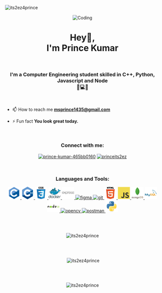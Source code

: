 <p align="left"> <img src="https://komarev.com/ghpvc/?username=its2ez4prince&label=Profile%20views&color=0e75b6&style=flat" alt="its2ez4prince" /> </p>
<div align = "center"><img width="350" alt="Coding" align="center"   src="https://camo.githubusercontent.com/8bf6f6d78abc81fcf9c49f10649423e73ea44bc248e83aaae8759d401c829a84/68747470733a2f2f70687973696373677572756b756c2e66696c65732e776f726470726573732e636f6d2f323031392f30322f6368617261637465722d312e676966">
</div>
<h1 align="center">Hey👋,<br> I'm Prince Kumar</h1>
<br>

<h3 align="center">I'm a Computer Engineering student skilled in C++, Python, Javascript and Node<br> 📱💻🤖</h3>
<br>


- 📫 How to reach me **msprince1435@gmail.com**

- ⚡ Fun fact **You look great today.**
<br>
<h3 align="center">Connect with me:</h3>
<!-- <div align = "center"> -->
<p align="center">
<a href="https://linkedin.com/in/prince-kumar-465bb0160" target="blank"><img align="center" src="https://raw.githubusercontent.com/rahuldkjain/github-profile-readme-generator/master/src/images/icons/Social/linked-in-alt.svg" alt="prince-kumar-465bb0160" height="30" width="40" /></a>
<a href="https://www.leetcode.com/princeits2ez" target="blank"><img align="center" src="https://raw.githubusercontent.com/rahuldkjain/github-profile-readme-generator/master/src/images/icons/Social/leet-code.svg" alt="princeits2ez" height="30" width="40" /></a>
</p>
<br>
<h3 align="center">Languages and Tools:</h3>
<p align="center"> <a href="https://www.cprogramming.com/" target="_blank" rel="noreferrer"> <img src="https://raw.githubusercontent.com/devicons/devicon/master/icons/c/c-original.svg" alt="c" width="40" height="40"/> </a> <a href="https://www.w3schools.com/cpp/" target="_blank" rel="noreferrer"> <img src="https://raw.githubusercontent.com/devicons/devicon/master/icons/cplusplus/cplusplus-original.svg" alt="cplusplus" width="40" height="40"/> </a> <a href="https://www.w3schools.com/css/" target="_blank" rel="noreferrer"> <img src="https://raw.githubusercontent.com/devicons/devicon/master/icons/css3/css3-original-wordmark.svg" alt="css3" width="40" height="40"/> </a> <a href="https://www.docker.com/" target="_blank" rel="noreferrer"> <img src="https://raw.githubusercontent.com/devicons/devicon/master/icons/docker/docker-original-wordmark.svg" alt="docker" width="40" height="40"/> </a> <a href="https://expressjs.com" target="_blank" rel="noreferrer"> <img src="https://raw.githubusercontent.com/devicons/devicon/master/icons/express/express-original-wordmark.svg" alt="express" width="40" height="40"/> </a> <a href="https://www.figma.com/" target="_blank" rel="noreferrer"> <img src="https://www.vectorlogo.zone/logos/figma/figma-icon.svg" alt="figma" width="40" height="40"/> </a> <a href="https://git-scm.com/" target="_blank" rel="noreferrer"> <img src="https://www.vectorlogo.zone/logos/git-scm/git-scm-icon.svg" alt="git" width="40" height="40"/> </a> <a href="https://www.w3.org/html/" target="_blank" rel="noreferrer"> <img src="https://raw.githubusercontent.com/devicons/devicon/master/icons/html5/html5-original-wordmark.svg" alt="html5" width="40" height="40"/> </a> <a href="https://developer.mozilla.org/en-US/docs/Web/JavaScript" target="_blank" rel="noreferrer"> <img src="https://raw.githubusercontent.com/devicons/devicon/master/icons/javascript/javascript-original.svg" alt="javascript" width="40" height="40"/> </a> <a href="https://www.mongodb.com/" target="_blank" rel="noreferrer"> <img src="https://raw.githubusercontent.com/devicons/devicon/master/icons/mongodb/mongodb-original-wordmark.svg" alt="mongodb" width="40" height="40"/> </a> <a href="https://www.mysql.com/" target="_blank" rel="noreferrer"> <img src="https://raw.githubusercontent.com/devicons/devicon/master/icons/mysql/mysql-original-wordmark.svg" alt="mysql" width="40" height="40"/> </a> <a href="https://nodejs.org" target="_blank" rel="noreferrer"> <img src="https://raw.githubusercontent.com/devicons/devicon/master/icons/nodejs/nodejs-original-wordmark.svg" alt="nodejs" width="40" height="40"/> </a> <a href="https://opencv.org/" target="_blank" rel="noreferrer"> <img src="https://www.vectorlogo.zone/logos/opencv/opencv-icon.svg" alt="opencv" width="40" height="40"/> </a> <a href="https://postman.com" target="_blank" rel="noreferrer"> <img src="https://www.vectorlogo.zone/logos/getpostman/getpostman-icon.svg" alt="postman" width="40" height="40"/> </a> <a href="https://www.python.org" target="_blank" rel="noreferrer"> <img src="https://raw.githubusercontent.com/devicons/devicon/master/icons/python/python-original.svg" alt="python" width="40" height="40"/> </a> </p>
<br>
<br>
<div align = "center">
<p><img align="center" src="https://github-readme-stats.vercel.app/api/top-langs?username=its2ez4prince&show_icons=true&locale=en&layout=compact" alt="its2ez4prince" /></p>
<br><br>
<p>&nbsp;<img align="center" src="https://github-readme-stats.vercel.app/api?username=its2ez4prince&show_icons=true&locale=en" alt="its2ez4prince" /></p>
<br><br>
<p><img align="center" src="https://github-readme-streak-stats.herokuapp.com/?user=its2ez4prince&" alt="its2ez4prince" /></p>
</div>
